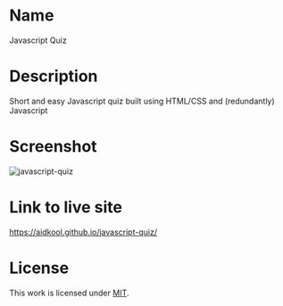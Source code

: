 # Name

Javascript Quiz

# Description

Short and easy Javascript quiz built using HTML/CSS and (redundantly) Javascript

# Screenshot

![javascript-quiz](https://user-images.githubusercontent.com/73796715/140665573-d2e38481-b1ad-4cb1-b70f-a5a7f7496fde.png)

# Link to live site

https://aidkool.github.io/javascript-quiz/

# License

This work is licensed under
[MIT](https://github.com/AidKool/javascript-quiz/blob/master/LICENSE).
